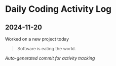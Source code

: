 # Daily Coding Activity Log

## 2024-11-20

Worked on a new project today

> Software is eating the world.

*Auto-generated commit for activity tracking*
